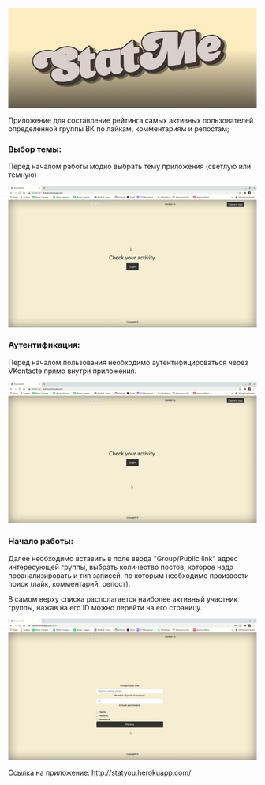 ![screenshot](readme-assets/Logo.png)


Приложение для составление рейтинга самых активных пользователей определенной группы ВК по лайкам, комментариям и репостам;

### Выбор темы:
Перед началом работы модно выбрать тему приложения (светлую или темную)

![screenshot](readme-assets/Theme.gif)

### Аутентификация:
Перед началом пользования необходимо аутентифицироваться через VKontacte прямо внутри приложения.

![screenshot](readme-assets/Auth.gif)

### Начало работы:
Далее необходимо вставить в поле ввода "Group/Public link"
адрес интересующей группы, выбрать количество постов, которое надо проанализировать и тип записей, по которым необходимо произвести поиск (лайк, комментарий, репост).

В самом верху списка располагается наиболее активный участник группы, нажав на его ID можно перейти на его страницу.

![screenshot](readme-assets/Final.gif)


Ссылка на приложение: http://statyou.herokuapp.com/
